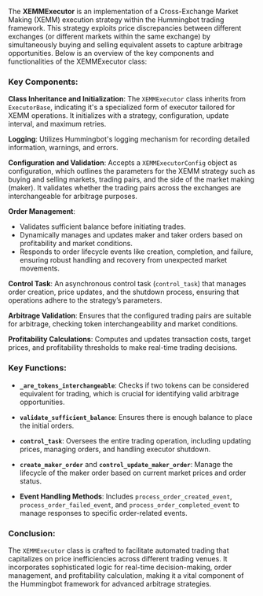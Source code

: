 The **XEMMExecutor** is an implementation of a Cross-Exchange Market Making (XEMM) execution strategy within the Hummingbot trading framework. This strategy exploits price discrepancies between different exchanges (or different markets within the same exchange) by simultaneously buying and selling equivalent assets to capture arbitrage opportunities. Below is an overview of the key components and functionalities of the XEMMExecutor class:

### Key Components:

**Class Inheritance and Initialization**: The `XEMMExecutor` class inherits from `ExecutorBase`, indicating it's a specialized form of executor tailored for XEMM operations. It initializes with a strategy, configuration, update interval, and maximum retries.

**Logging**: Utilizes Hummingbot's logging mechanism for recording detailed information, warnings, and errors.

**Configuration and Validation**: Accepts a `XEMMExecutorConfig` object as configuration, which outlines the parameters for the XEMM strategy such as buying and selling markets, trading pairs, and the side of the market making (maker). It validates whether the trading pairs across the exchanges are interchangeable for arbitrage purposes.

**Order Management**:
  - Validates sufficient balance before initiating trades.
  - Dynamically manages and updates maker and taker orders based on profitability and market conditions.
  - Responds to order lifecycle events like creation, completion, and failure, ensuring robust handling and recovery from unexpected market movements.

**Control Task**: An asynchronous control task (`control_task`) that manages order creation, price updates, and the shutdown process, ensuring that operations adhere to the strategy’s parameters.

**Arbitrage Validation**: Ensures that the configured trading pairs are suitable for arbitrage, checking token interchangeability and market conditions.

**Profitability Calculations**: Computes and updates transaction costs, target prices, and profitability thresholds to make real-time trading decisions.

### Key Functions:

- **`_are_tokens_interchangeable`**: Checks if two tokens can be considered equivalent for trading, which is crucial for identifying valid arbitrage opportunities.

- **`validate_sufficient_balance`**: Ensures there is enough balance to place the initial orders.

- **`control_task`**: Oversees the entire trading operation, including updating prices, managing orders, and handling executor shutdown.

- **`create_maker_order`** and **`control_update_maker_order`**: Manage the lifecycle of the maker order based on current market prices and order status.

- **Event Handling Methods**: Includes `process_order_created_event`, `process_order_failed_event`, and `process_order_completed_event` to manage responses to specific order-related events.


### Conclusion:

The `XEMMExecutor` class is crafted to facilitate automated trading that capitalizes on price inefficiencies across different trading venues. It incorporates sophisticated logic for real-time decision-making, order management, and profitability calculation, making it a vital component of the Hummingbot framework for advanced arbitrage strategies.